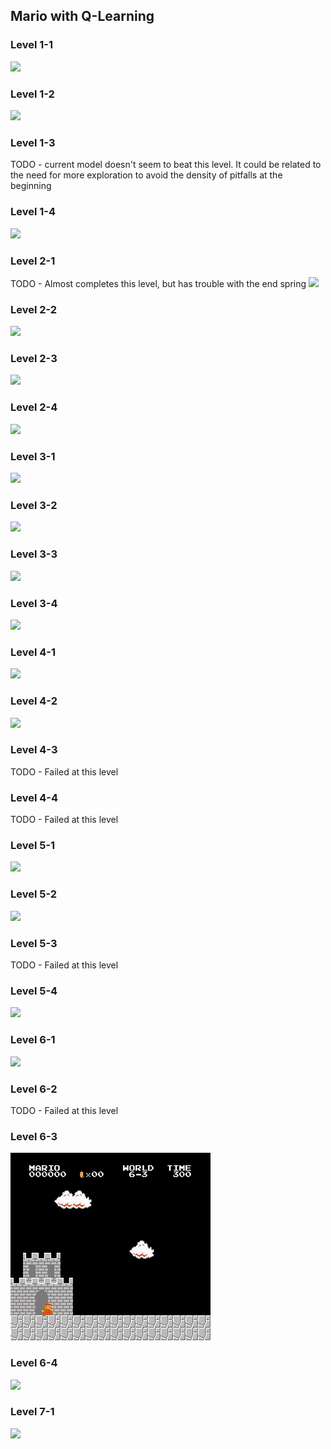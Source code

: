 ## Mario with Q-Learning

### Level 1-1
![](saved_models/LVL1-1-Complete/mario-lvl-1-1.gif)

### Level 1-2
![](saved_models/LVL1-2-Complete/mario-lvl-1-2.gif)

### Level 1-3
TODO - current model doesn't seem to beat this level. It could be related
to the need for more exploration to avoid the density of pitfalls
at the beginning

### Level 1-4
![](saved_models/LVL1-4-Complete/mario-lvl-1-4.gif)

### Level 2-1
TODO - Almost completes this level, but has trouble with the end spring
![](saved_models/LVL2-1-Almost/mario-lvl-2-1.gif)

### Level 2-2
![](saved_models/LVL2-2-Complete/mario-lvl-2-2.gif)

### Level 2-3
![](saved_models/LVL2-3-Complete/mario-lvl-2-3.gif)

### Level 2-4
![](saved_models/LVL2-4-Complete/mario-lvl-2-4.gif)

### Level 3-1
![](saved_models/LVL3-1-Complete/mario-lvl-3-1.gif)

### Level 3-2
![](saved_models/LVL3-2-Complete/mario-lvl-3-2.gif)

### Level 3-3
![](saved_models/LVL3-3-Complete/mario-lvl-3-3.gif)

### Level 3-4
![](saved_models/LVL3-4-Complete/mario-lvl-3-4.gif)

### Level 4-1
![](saved_models/LVL4-1-Complete/mario-lvl-4-1.gif)

### Level 4-2
![](saved_models/LVL4-2-Complete/mario-lvl-4-2.gif)

### Level 4-3
TODO - Failed at this level

### Level 4-4
TODO - Failed at this level

### Level 5-1
![](saved_models/LVL5-1-Complete/mario-lvl-5-1.gif)

### Level 5-2
![](saved_models/LVL5-2-Complete/mario-lvl-5-2.gif)

### Level 5-3
TODO - Failed at this level

### Level 5-4
![](saved_models/LVL5-4-Complete/mario-lvl-5-4.gif)

### Level 6-1
![](saved_models/LVL6-1-Complete/mario-lvl-6-1.gif)

### Level 6-2
TODO - Failed at this level

### Level 6-3
![](saved_models/LVL6-3-Complete/mario-lvl-6-3.gif)

### Level 6-4
![](saved_models/LVL6-4-Complete/mario-lvl-6-4.gif)

### Level 7-1
![](saved_models/LVL7-1-Complete/mario-lvl-7-1.gif)